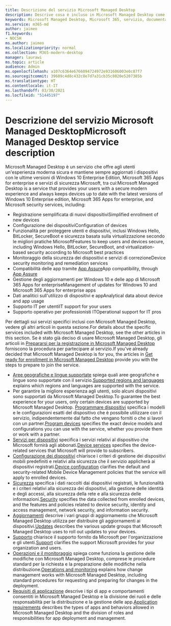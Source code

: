```yaml
---
title: Descrizione del servizio Microsoft Managed Desktop
description: Descrive cosa è incluso in Microsoft Managed Desktop come servizio
keywords: Microsoft Managed Desktop, Microsoft 365, servizio, documentazione
ms.service: m365-md
author: jaimeo
f1.keywords:
- NOCSH
ms.author: jaimeo
ms.localizationpriority: normal
ms.collection: M365-modern-desktop
manager: laurawi
ms.topic: article
audience: Admin
ms.openlocfilehash: a107c6364e6766094724972e931606003e0c87f7
ms.sourcegitcommit: 39609c4d8c432c8e7d7a31cb35c8020e5207385b
ms.translationtype: HT
ms.contentlocale: it-IT
ms.lasthandoff: 03/30/2021
ms.locfileid: "51445197"
---
```

# <a name="microsoft-managed-desktop-service-description"></a><span data-ttu-id="9bf0d-104">Descrizione del servizio Microsoft Managed Desktop</span><span class="sxs-lookup"><span data-stu-id="9bf0d-104">Microsoft Managed Desktop service description</span></span>

<span data-ttu-id="9bf0d-105">Microsoft Managed Desktop è un servizio che offre agli utenti un'esperienza moderna sicura e mantiene sempre aggiornati i dispositivi con le ultime versioni di Windows 10 Enterprise Edition, Microsoft 365 Apps for enterprise e servizi di sicurezza Microsoft, tra cui:</span><span class="sxs-lookup"><span data-stu-id="9bf0d-105">Microsoft Managed Desktop is a service that provides your users with a secure modern experience and always keeps devices up to date with the latest versions of Windows 10 Enterprise edition, Microsoft 365 Apps for enterprise, and Microsoft security services, including:</span></span>

- <span data-ttu-id="9bf0d-106">Registrazione semplificata di nuovi dispositivi</span><span class="sxs-lookup"><span data-stu-id="9bf0d-106">Simplified enrollment of new devices</span></span>
- <span data-ttu-id="9bf0d-107">Configurazione dei dispositivi</span><span class="sxs-lookup"><span data-stu-id="9bf0d-107">Configuration of devices</span></span>
- <span data-ttu-id="9bf0d-108">Funzionalità per proteggere utenti e dispositivi, inclusi Windows Hello, BitLocker, SecureBoot e sicurezza basata sulla virtualizzazione secondo le migliori pratiche Microsoft</span><span class="sxs-lookup"><span data-stu-id="9bf0d-108">Features to keep users and devices secure, including Windows Hello, BitLocker, SecureBoot, and virtualization-based security according to Microsoft best practices</span></span>
- <span data-ttu-id="9bf0d-109">Monitoraggio della sicurezza dei dispositivi e servizi di correzione</span><span class="sxs-lookup"><span data-stu-id="9bf0d-109">Device security monitoring and remediation services</span></span>
- <span data-ttu-id="9bf0d-110">Compatibilità delle app tramite [App Assure](https://docs.microsoft.com/fasttrack/products-and-capabilities#app-assure)</span><span class="sxs-lookup"><span data-stu-id="9bf0d-110">App compatibility, through [App Assure](https://docs.microsoft.com/fasttrack/products-and-capabilities#app-assure)</span></span>
- <span data-ttu-id="9bf0d-111">Gestione degli aggiornamenti per Windows 10 e delle app di Microsoft 365 Apps for enterprise</span><span class="sxs-lookup"><span data-stu-id="9bf0d-111">Management of updates for Windows 10 and Microsoft 365 Apps for enterprise apps</span></span>
- <span data-ttu-id="9bf0d-112">Dati analitici sull'utilizzo di dispositivi e app</span><span class="sxs-lookup"><span data-stu-id="9bf0d-112">Analytical data about device and app usage</span></span>
- <span data-ttu-id="9bf0d-113">Supporto IT per utenti</span><span class="sxs-lookup"><span data-stu-id="9bf0d-113">IT support for your users</span></span>
- <span data-ttu-id="9bf0d-114">Supporto operativo per professionisti IT</span><span class="sxs-lookup"><span data-stu-id="9bf0d-114">Operational support for IT pros</span></span>

<span data-ttu-id="9bf0d-115">Per dettagli sui servizi specifici inclusi con Microsoft Managed Desktop, vedere gli altri articoli in questa sezione.</span><span class="sxs-lookup"><span data-stu-id="9bf0d-115">For details about the specific services included with Microsoft Managed Desktop, see the other articles in this section.</span></span> <span data-ttu-id="9bf0d-116">Se è stato già deciso di usare Microsoft Managed Desktop, gli articoli in [Prepararsi per la registrazione in Microsoft Managed Desktop](../get-ready/index.md) forniscono la procedura per partecipare al servizio.</span><span class="sxs-lookup"><span data-stu-id="9bf0d-116">If you've already decided that Microsoft Managed Desktop is for you, the articles in [Get ready for enrollment in Microsoft Managed Desktop](../get-ready/index.md) provide you with the steps to prepare to join the service.</span></span>

- <span data-ttu-id="9bf0d-117">[Aree geografiche e lingue supportate](regions-languages.md) spiega quali aree geografiche e lingue sono supportate con il servizio.</span><span class="sxs-lookup"><span data-stu-id="9bf0d-117">[Supported regions and languages](regions-languages.md) explains which regions and languages are supported with the service.</span></span>
- <span data-ttu-id="9bf0d-118">Per garantire la migliore esperienza agli utenti, solo alcuni dispositivi sono supportati da Microsoft Managed Desktop.</span><span class="sxs-lookup"><span data-stu-id="9bf0d-118">To guarantee the best experience for your users, only certain devices are supported by Microsoft Managed Desktop.</span></span> <span data-ttu-id="9bf0d-119">[Programmare dispositivi](device-list.md) specifica i modelli e le configurazioni esatti del dispositivo che è possibile utilizzare con il servizio, indipendentemente dal fatto che vengano forniti o che si lavori con un partner.</span><span class="sxs-lookup"><span data-stu-id="9bf0d-119">[Program devices](device-list.md) specifies the exact device models and configurations you can use with the service, whether you provide them or work with a partner.</span></span>
- <span data-ttu-id="9bf0d-120">[Servizi per dispositivi](device-services.md) specifica i servizi relativi al dispositivo che Microsoft fornirà agli abbonati.</span><span class="sxs-lookup"><span data-stu-id="9bf0d-120">[Device services](device-services.md) specifies the device-related services that Microsoft will provide to subscribers.</span></span>
- <span data-ttu-id="9bf0d-121">[Configurazione dei dispositivi](device-policies.md) chiarisce i criteri di gestione dei dispositivi mobili predefiniti e relativi alla sicurezza che il servizio applicherà ai dispositivi registrati.</span><span class="sxs-lookup"><span data-stu-id="9bf0d-121">[Device configuration](device-policies.md) clarifies the default and security-related Mobile Device Management policies that the service will apply to enrolled devices.</span></span>
- <span data-ttu-id="9bf0d-122">[Sicurezza](security.md) specifica i dati raccolti dai dispositivi registrati, le funzionalità e i criteri relativi alla sicurezza dei dispositivi, alla gestione delle identità e degli accessi, alla sicurezza della rete e alla sicurezza delle informazioni.</span><span class="sxs-lookup"><span data-stu-id="9bf0d-122">[Security](security.md) specifies the data collected from enrolled devices, and the features and policies related to device security, identity and access management, network security, and information security.</span></span>
- <span data-ttu-id="9bf0d-123">[Aggiornamenti](updates.md) descrive i vari gruppi di aggiornamento che Microsoft Managed Desktop utilizza per distribuire gli aggiornamenti ai dispositivi.</span><span class="sxs-lookup"><span data-stu-id="9bf0d-123">[Updates](updates.md) describes the various update groups that Microsoft Managed Desktop uses to roll out updates to your devices.</span></span>
- <span data-ttu-id="9bf0d-124">[Supporto](support.md) chiarisce il supporto fornito da Microsoft per l'organizzazione e gli utenti.</span><span class="sxs-lookup"><span data-stu-id="9bf0d-124">[Support](support.md) clarifies the support Microsoft provides for your organization and users.</span></span>
- <span data-ttu-id="9bf0d-125">[Operazioni e il monitoraggio](operations-and-monitoring.md) spiega come funziona la gestione delle modifiche con Microsoft Managed Desktop, comprese le procedure standard per la richiesta e la preparazione delle modifiche nella distribuzione.</span><span class="sxs-lookup"><span data-stu-id="9bf0d-125">[Operations and monitoring](operations-and-monitoring.md) explains how change management works with Microsoft Managed Desktop, including standard procedures for requesting and preparing for changes in the deployment.</span></span>
- <span data-ttu-id="9bf0d-126">[Requisiti di applicazione](mmd-app-requirements.md) descrive i tipi di app e comportamenti consentiti in Microsoft Managed Desktop e la divisione dei ruoli e delle responsabilità per la distribuzione e la gestione delle app.</span><span class="sxs-lookup"><span data-stu-id="9bf0d-126">[Application requirements](mmd-app-requirements.md) describes the types of apps and behaviors allowed in Microsoft Managed Desktop and the division of roles and responsibilities for app deployment and management.</span></span>
